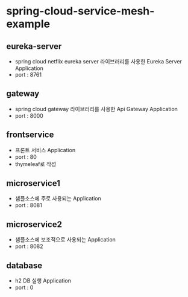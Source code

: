 # spring-cloud-service-mesh-example

## eureka-server
* spring cloud netflix eureka server 라이브러리를 사용한 Eureka Server Application
* port : 8761

## gateway
* spring cloud gateway 라이브러리를 사용한 Api Gateway Application
* port : 8000

## frontservice
* 프론트 서비스 Application
* port : 80
* thymeleaf로 작성

## microservice1
* 샘플소스에 주로 사용되는 Application
* port : 8081

## microservice2
* 샘플소스에 보조적으로 사용되는 Application
* port : 8082

## database
* h2 DB 실행 Application
* port : 0